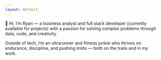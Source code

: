 ```yaml
---
layout: default
---
```


<div class="lead pretty-links">
  👋 Hi, I’m Ryan — a business analyst and full stack developer (currently available for projects) with a passion for solving complex problems through data, code, and creativity.

Outside of tech, I’m an ultrarunner and fitness junkie who thrives on endurance, discipline, and pushing limits — both on the trails and in my work.
</div>
